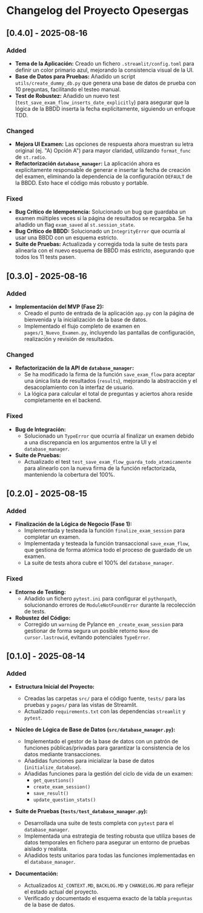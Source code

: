 # Changelog del Proyecto Opesergas

## [0.4.0] - 2025-08-16

### Added

*   **Tema de la Aplicación:** Creado un fichero `.streamlit/config.toml` para definir un color primario azul, mejorando la consistencia visual de la UI.
*   **Base de Datos para Pruebas:** Añadido un script `utils/create_dummy_db.py` que genera una base de datos de prueba con 10 preguntas, facilitando el testeo manual.
*   **Test de Robustez:** Añadido un nuevo test (`test_save_exam_flow_inserts_date_explicitly`) para asegurar que la lógica de la BBDD inserta la fecha explícitamente, siguiendo un enfoque TDD.

### Changed

*   **Mejora UI Examen:** Las opciones de respuesta ahora muestran su letra original (ej. "A) Opción A") para mayor claridad, utilizando `format_func` de `st.radio`.
*   **Refactorización `database_manager`:** La aplicación ahora es explícitamente responsable de generar e insertar la fecha de creación del examen, eliminando la dependencia de la configuración `DEFAULT` de la BBDD. Esto hace el código más robusto y portable.

### Fixed

*   **Bug Crítico de Idempotencia:** Solucionado un bug que guardaba un examen múltiples veces si la página de resultados se recargaba. Se ha añadido un flag `exam_saved` al `st.session_state`.
*   **Bug Crítico de BBDD:** Solucionado un `IntegrityError` que ocurría al usar una BBDD con un esquema estricto.
*   **Suite de Pruebas:** Actualizada y corregida toda la suite de tests para alinearla con el nuevo esquema de BBDD más estricto, asegurando que todos los 11 tests pasen.

## [0.3.0] - 2025-08-16

### Added

*   **Implementación del MVP (Fase 2):**
    *   Creado el punto de entrada de la aplicación `app.py` con la página de bienvenida y la inicialización de la base de datos.
    *   Implementado el flujo completo de examen en `pages/1_Nuevo_Examen.py`, incluyendo las pantallas de configuración, realización y revisión de resultados.

### Changed

*   **Refactorización de la API de `database_manager`:**
    *   Se ha modificado la firma de la función `save_exam_flow` para aceptar una única lista de resultados (`results`), mejorando la abstracción y el desacoplamiento con la interfaz de usuario.
    *   La lógica para calcular el total de preguntas y aciertos ahora reside completamente en el backend.

### Fixed

*   **Bug de Integración:**
    *   Solucionado un `TypeError` que ocurría al finalizar un examen debido a una discrepancia en los argumentos entre la UI y el `database_manager`.
*   **Suite de Pruebas:**
    *   Actualizado el test `test_save_exam_flow_guarda_todo_atomicamente` para alinearlo con la nueva firma de la función refactorizada, manteniendo la cobertura del 100%.

## [0.2.0] - 2025-08-15

### Added

*   **Finalización de la Lógica de Negocio (Fase 1):**
    *   Implementada y testeada la función `finalize_exam_session` para completar un examen.
    *   Implementada y testeada la función transaccional `save_exam_flow`, que gestiona de forma atómica todo el proceso de guardado de un examen.
    *   La suite de tests ahora cubre el 100% del `database_manager`.

### Fixed

*   **Entorno de Testing:**
    *   Añadido un fichero `pytest.ini` para configurar el `pythonpath`, solucionando errores de `ModuleNotFoundError` durante la recolección de tests.
*   **Robustez del Código:**
    *   Corregido un `warning` de Pylance en `_create_exam_session` para gestionar de forma segura un posible retorno `None` de `cursor.lastrowid`, evitando potenciales `TypeError`.

## [0.1.0] - 2025-08-14

### Added

* **Estructura Inicial del Proyecto:**
  * Creadas las carpetas `src/` para el código fuente, `tests/` para las pruebas y `pages/` para las vistas de Streamlit.
  * Actualizado `requirements.txt` con las dependencias `streamlit` y `pytest`.

* **Núcleo de Lógica de Base de Datos (`src/database_manager.py`):**
  * Implementado el gestor de la base de datos con un patrón de funciones públicas/privadas para garantizar la consistencia de los datos mediante transacciones.
  * Añadidas funciones para inicializar la base de datos (`initialize_database`).
  * Añadidas funciones para la gestión del ciclo de vida de un examen:
    * `get_questions()`
    * `create_exam_session()`
    * `save_result()`
    * `update_question_stats()`

* **Suite de Pruebas (`tests/test_database_manager.py`):**
  * Desarrollada una suite de tests completa con `pytest` para el `database_manager`.
  * Implementada una estrategia de testing robusta que utiliza bases de datos temporales en fichero para asegurar un entorno de pruebas aislado y realista.
  * Añadidos tests unitarios para todas las funciones implementadas en el `database_manager`.

* **Documentación:**
  * Actualizados `AI_CONTEXT.MD`, `BACKLOG.MD` y `CHANGELOG.MD` para reflejar el estado actual del proyecto.
  * Verificado y documentado el esquema exacto de la tabla `preguntas` de la base de datos.